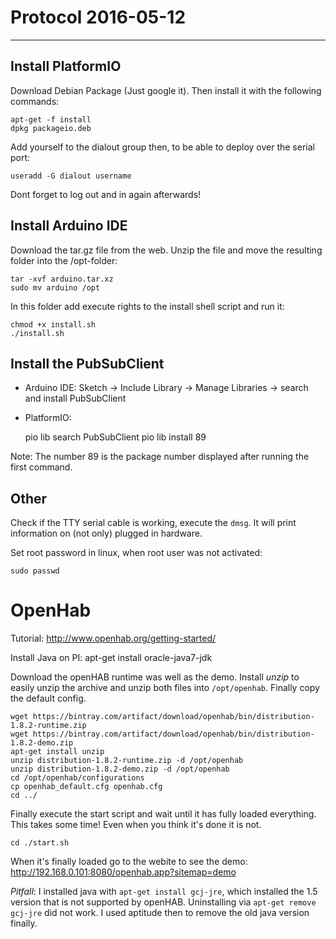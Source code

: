 # Protocol 2016-05-12
---
## Install PlatformIO
Download Debian Package (Just google it). Then install it with the following commands:
   
    apt-get -f install
    dpkg packageio.deb

Add yourself to the dialout group then, to be able to deploy over the serial port:

    useradd -G dialout username

Dont forget to log out and in again afterwards!

## Install Arduino IDE

Download the tar.gz file from the web. Unzip the file and move the resulting folder into the /opt-folder:

    tar -xvf arduino.tar.xz
    sudo mv arduino /opt
    
In this folder add execute rights to the install shell script and run it:

    chmod +x install.sh
    ./install.sh

## Install the PubSubClient
* Arduino IDE: Sketch -> Include Library -> Manage Libraries -> search and install PubSubClient
* PlatformIO: 
    

    pio lib search PubSubClient
    pio lib install 89

Note: The number 89 is the package number displayed after running the first command.

## Other

Check if the TTY serial cable is working, execute the ```dmsg```. It will print information on (not only) plugged in hardware.

Set root password in linux, when root user was not activated:

    sudo passwd



# OpenHab

Tutorial: http://www.openhab.org/getting-started/

Install Java on PI:
    apt-get install oracle-java7-jdk
    
    
Download the openHAB runtime was well as the demo. Install *unzip* to easily unzip the archive and unzip both files into ```/opt/openhab```. Finally copy the default config.
    
    wget https://bintray.com/artifact/download/openhab/bin/distribution-1.8.2-runtime.zip
    wget https://bintray.com/artifact/download/openhab/bin/distribution-1.8.2-demo.zip
    apt-get install unzip
    unzip distribution-1.8.2-runtime.zip -d /opt/openhab
    unzip distribution-1.8.2-demo.zip -d /opt/openhab
    cd /opt/openhab/configurations
    cp openhab_default.cfg openhab.cfg
    cd ../

Finally execute the start script and wait until it has fully loaded everything. This takes some time! Even when you think it's done it is not.
   
    cd ./start.sh

When it's finally loaded go to the webite to see the demo:
http://192.168.0.101:8080/openhab.app?sitemap=demo

*Pitfall*: I installed java with ```apt-get install gcj-jre```, which installed the 1.5 version that is not supported by openHAB. Uninstalling via ```apt-get remove gcj-jre``` did not work. I used aptitude then to remove the old java version finally.
